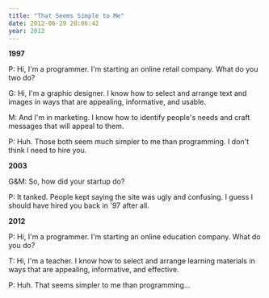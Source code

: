```yaml
---
title: "That Seems Simple to Me"
date: 2012-06-29 20:06:42
year: 2012
---
```

<strong>1997</strong>

<p>P: Hi, I'm a programmer.  I'm starting an online retail company. What do you two do?</p>

<p>G: Hi, I'm a graphic designer. I know how to select and arrange text and images in ways that are appealing, informative, and usable.</p>

<p>M: And I'm in marketing. I know how to identify people's needs and craft messages that will appeal to them.</p>

<p>P: Huh. Those both seem much simpler to me than programming. I don't think I need to hire you.</p>

<strong>2003</strong>

<p>G&amp;M: So, how did your startup do?</p>

<p>P: It tanked. People kept saying the site was ugly and confusing. I guess I should have hired you back in '97 after all.</p>

<strong>2012</strong>

<p>P: Hi, I'm a programmer. I'm starting an online education company. What do you do?</p>

<p>T: Hi, I'm a teacher. I know how to select and arrange learning materials in ways that are appealing, informative, and effective.</p>

<p>P: Huh. That seems simpler to me than programming...</p>
